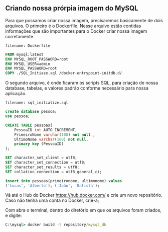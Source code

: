 ## **Criando nossa prórpia imagem do MySQL**

Para que possamos criar nossa imagem, precisaremos basicamente de dois arquivos.
O primeiro é o Dockerfile.
Nesse arquivo estão contidas informações que são importantes para o Docker criar nossa imagem corretamente.

`filename: Dockerfile`
```Dockerfile
FROM mysql:latest
ENV MYSQL_ROOT_PASSWORD=root
ENV MYSQL_USER=admin
ENV MYSQL_PASSWORD=root
COPY ./SQL_Initiaze.sql /docker-entrypoint-initdb.d/
```
O segundo arquivo, é onde ficaram os scripts SQL, para criação de nossa database, tabelas, e valores padrão conforme necessário para nossa aplicação.

`filename: sql_initialize.sql`
```sql
create database pessoa;
use pessoa;

CREATE TABLE pessoas(
    PessoaID int AUTO_INCREMENT,
    PrimeiroNome varchar(100) not null ,
    UltimoNome varchar(100) not null,
    primary key (PessoaID)
);

SET character_set_client = utf8;
SET character_set_connection = utf8;
SET character_set_results = utf8;
SET collation_connection = utf8_general_ci;

insert into pessoas(primeironome, ultimonome) values
('Lucas', 'Alberto'), ('João', 'Batista');
```

Vá até o Hub do Docker https://hub.docker.com/ e crie um novo repositório.
Caso não tenha uma conta no Docker, crie-a;

Com abra o terminal, dentro do diretório em que os arquivos foram criados, e digite:
```cmd
C:\mysql> docker build -t repository/mysql_db
```
